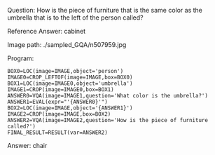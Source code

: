 Question: How is the piece of furniture that is the same color as the umbrella that is to the left of the person called?

Reference Answer: cabinet

Image path: ./sampled_GQA/n507959.jpg

Program:

```
BOX0=LOC(image=IMAGE,object='person')
IMAGE0=CROP_LEFTOF(image=IMAGE,box=BOX0)
BOX1=LOC(image=IMAGE0,object='umbrella')
IMAGE1=CROP(image=IMAGE0,box=BOX1)
ANSWER0=VQA(image=IMAGE1,question='What color is the umbrella?')
ANSWER1=EVAL(expr="'{ANSWER0}'")
BOX2=LOC(image=IMAGE,object='{ANSWER1}')
IMAGE2=CROP(image=IMAGE,box=BOX2)
ANSWER2=VQA(image=IMAGE2,question='How is the piece of furniture called?')
FINAL_RESULT=RESULT(var=ANSWER2)
```
Answer: chair

